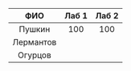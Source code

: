 | ФИО | Лаб 1 | Лаб 2 |
| :-------------: |:-------------:| :-----:|
| Пушкин |100|100|
| Лермантов | | |
| Огурцов | | |




































































































































































































































































































































































































































































































































































































































































































































































































































































































































































































































